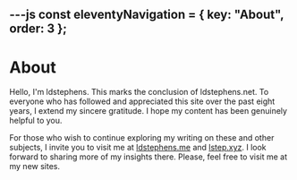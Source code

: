 ---js
const eleventyNavigation = {
	key: "About",
	order: 3
};
---

# About

Hello, I'm ldstephens. This marks the conclusion of ldstephens.net. To everyone who has followed and appreciated this site over the past eight years, I extend my sincere gratitude. I hope my content has been genuinely helpful to you.

For those who wish to continue exploring my writing on these and other subjects, I invite you to visit me at [ldstephens.me](https://ldstephens.me/) and [lstep.xyz](https://lstep.xyz/). I look forward to sharing more of my insights there. Please, feel free to visit me at my new sites.
